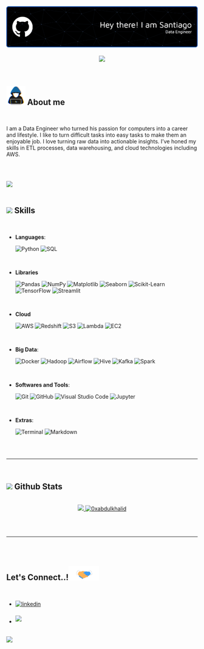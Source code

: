 ![Banner](github-header.png)
---
<p align="center">
  <a href="https://github.com/DenverCoder1/readme-typing-svg"><img src="https://readme-typing-svg.herokuapp.com?font=Time+New+Roman&color=cyan&size=25&center=true&vCenter=true&width=600&height=100&lines=Be+welcome..&hearts;;Data+Engineer;Systems+Engineering+student;Active+learner/researcher;Love+to+learn+new+stuffs"></a>
</p>


<br>



	
## <picture><img src = "https://github.com/0xAbdulKhalid/0xAbdulKhalid/raw/main/assets/mdImages/about_me.gif" width = 50px></picture> **About me**


<br>

I am a Data Engineer who turned his passion for computers into a career and lifestyle. I like to turn difficult tasks into easy tasks to make them an enjoyable job. I love turning raw data into actionable insights. I’ve honed my skills in ETL processes, data warehousing, and cloud technologies including AWS. 

<br><br>

<img src="https://user-images.githubusercontent.com/73097560/115834477-dbab4500-a447-11eb-908a-139a6edaec5c.gif"><br><br>

## <img src="https://media2.giphy.com/media/QssGEmpkyEOhBCb7e1/giphy.gif?cid=ecf05e47a0n3gi1bfqntqmob8g9aid1oyj2wr3ds3mg700bl&rid=giphy.gif" width ="25"><b> Skills</b>
<br>

<p align="center">

- **Languages**:
    
    ![Python](https://img.shields.io/badge/Python%20-%2314354C.svg?style=for-the-badge&logo=python&logoColor=white)
    ![SQL](https://img.shields.io/badge/SQL-red?style=for-the-badge&logo=SQL)


<br>   

- **Libraries**

	![Pandas](https://img.shields.io/badge/Pandas-%23150458?style=for-the-badge&logo=pandas)
	![NumPy](https://img.shields.io/badge/NumPy-%23013243?style=for-the-badge&logo=numpy)
 	![Matplotlib](https://img.shields.io/badge/Matplotlib-%23306998?style=for-the-badge)
 	![Seaborn](https://img.shields.io/badge/Seaborn-%23356998?style=for-the-badge)
	![Scikit-Learn](https://img.shields.io/badge/Scikit--Learn-%23F7931E?style=for-the-badge&logo=scikit-learn&logoColor=white)
	![TensorFlow](https://img.shields.io/badge/TensorFlow-%23FF6F00?style=for-the-badge&logo=TensorFlow&logoColor=white)
	![Streamlit](https://img.shields.io/badge/Streamlit-%23FF4B4B?style=for-the-badge&logo=streamlit&logoColor=white)


<br>

- **Cloud**

	![AWS](https://img.shields.io/badge/AWS-%23232F3E?style=for-the-badge&logo=amazonwebservices&logoColor=white)
	![Redshift](https://img.shields.io/badge/Redshift-%238C4FFF?style=for-the-badge&logo=amazonredshift&logoColor=white)
	![S3](https://img.shields.io/badge/S3-%23569A31?style=for-the-badge&logo=amazons3&logoColor=white)
	![Lambda](https://img.shields.io/badge/Lambda-%23FF9900?style=for-the-badge&logo=awslambda&logoColor=white)
	![EC2](https://img.shields.io/badge/EC2-%23FF9900?style=for-the-badge&logo=amazonec2&logoColor=white)


<br>

- **Big Data**:

	![Docker](https://img.shields.io/badge/Docker-%232496ED?style=for-the-badge&logo=docker&logoColor=white)
	![Hadoop](https://img.shields.io/badge/Hadoop-yellow?style=for-the-badge&logo=apache%20hadoop&logoColor=white)
	![Airflow](https://img.shields.io/badge/Airflow-%23017CEE?style=for-the-badge&logo=apache%20airflow&logoColor=white)
	![Hive](https://img.shields.io/badge/Hive-%23FDEE21?style=for-the-badge&logo=apache%20hive&logoColor=black)
	![Kafka](https://img.shields.io/badge/Kafka-%23231F20?style=for-the-badge&logo=apache%20kafka&logoColor=white)
	![Spark](https://img.shields.io/badge/Spark-%23E25A1C?style=for-the-badge&logo=apache%20spark&logoColor=white)


<br>

- **Softwares and Tools**:

    ![Git](https://img.shields.io/badge/git-%23F05033.svg?style=for-the-badge&logo=git&logoColor=white)
    ![GitHub](https://img.shields.io/badge/github-%23121011.svg?style=for-the-badge&logo=github&logoColor=white)
    ![Visual Studio Code](https://img.shields.io/badge/Visual%20Studio%20Code-0078d7.svg?style=for-the-badge&logo=visual-studio-code&logoColor=white)
	![Jupyter](https://img.shields.io/badge/Jupyter%20Notebook-%23F37626?style=for-the-badge&logo=jupyter&logoColor=white)


<br>

- **Extras**:

    ![Terminal](https://img.shields.io/badge/Terminal-%23054020?style=for-the-badge&logo=gnu-bash&logoColor=white)
    ![Markdown](https://img.shields.io/badge/markdown-%23000000.svg?style=for-the-badge&logo=markdown&logoColor=white)   


</p>

<br>
<br>

-----

<br>


## <img src="https://media.giphy.com/media/iY8CRBdQXODJSCERIr/giphy.gif" width="35"><b> Github Stats </b>
<br>

<div align="center">

<a href="https://github.com/0xabdulkhalid/">
  <img src="https://github-readme-stats.vercel.app/api?username=kramersantiago&include_all_commits=true&count_private=true&show_icons=true&line_height=20&title_color=7A7ADB&icon_color=2234AE&text_color=D3D3D3&bg_color=0,000000,130F40" width="450"/>
  <img src="https://github-readme-stats.vercel.app/api/top-langs?username=kramersantiago&show_icons=true&locale=en&layout=compact&line_height=20&title_color=7A7ADB&icon_color=2234AE&text_color=D3D3D3&bg_color=0,000000,130F40" width="375"  alt="0xabdulkhalid"/>

</a>
</div>

<br>
<br>
<br>

-----

<br>
<br>

## <b> Let's Connect..!</b><img src="https://github.com/0xAbdulKhalid/0xAbdulKhalid/raw/main/assets/mdImages/handshake.gif" width ="80">
<br>
<div align='left'>

<ul>

<li>
<a href="https://linkedin.com/in/kramersantiago" target="_blank">
<img src="https://img.shields.io/badge/linkedin:  kramersantiago-%2300acee.svg?color=405DE6&style=for-the-badge&logo=linkedin&logoColor=white" alt=linkedin style="margin-bottom: 5px;"/>
</a>
</li>


<br>

<li>
<a href="mailto:kramersantiagotomas@gmail.com" target="_blank">
<img src="https://img.shields.io/badge/gmail:  kramersantiagotomas@gmail.com-%23EA4335.svg?style=for-the-badge&logo=gmail&logoColor=white" t=mail style="margin-bottom: 5px;" />
</a>
</li>
	
</ul>
</div>

<br>
<img src="https://user-images.githubusercontent.com/73097560/115834477-dbab4500-a447-11eb-908a-139a6edaec5c.gif">
<br>
<br>
<br>
